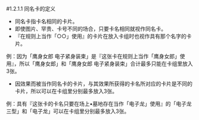 #1.2.1.1        同名卡的定义
* 同名卡指卡名相同的卡片。
* 即使图片、罕贵、卡号不同的场合，只要卡名相同就视作同名卡。
* 『在规则上当作「○○」使用』的卡片在放入卡组时也视作具有那个名字的卡片。

例：因为「鹰身女郎 电子紧身装束」是『这张卡在规则上当作「鹰身女郎」使用』，所以「鹰身女郎」和「鹰身女郎 电子紧身装束」合计最多只能在卡组里放入3张。
* 因效果而被当作同名卡的卡片，与其效果所获得的卡名所对应的卡片是不同的卡片，所以可以在卡组里分别最多放入3张。

例：具有『这张卡的卡名只要在场上•墓地存在当作「电子龙」使用』的「电子龙三型」和「电子龙」可以在卡组里分别最多放入3张。
